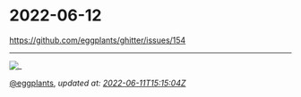 # 2022-06-12

<https://github.com/eggplants/ghitter/issues/154>

---

![_](https://github.githubassets.com/images/mona-loading-default.gif)

[@eggplants](https://github.com/eggplants), *updated at: [2022-06-11T15:15:04Z](https://github.com/eggplants/ghitter/issues/154#issue-1268301604)*
